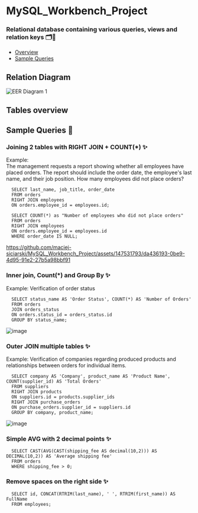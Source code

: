 # MySQL_Workbench_Project

### **Relational database containing various queries, views and relation keys 🗂🔑**<br>

- [Overview](#overview)
- [Sample Queries](#sample-queries)

## Relation Diagram
![EER Diagram 1](https://github.com/maciej-siciarski/MySQL_Workbench_Project/assets/147531793/213cff0a-2f16-4e2f-b2d4-ac1adde64299)

## Tables overview <a name="overview"></a>

## Sample Queries 🔢 <a name="sample-queries"></a>

### Joining 2 tables with RIGHT JOIN + COUNT(*) ✨

Example: <br>
The management requests a report showing whether all employees have placed orders. The report should include the order date, the employee's last name, and their job position.
How many employees did not place orders?

      SELECT last_name, job_title, order_date
      FROM orders
      RIGHT JOIN employees
      ON orders.employee_id = employees.id;

      SELECT COUNT(*) as "Number of employees who did not place orders"
      FROM orders
      RIGHT JOIN employees
      ON orders.employee_id = employees.id
      WHERE order_date IS NULL;
      

https://github.com/maciej-siciarski/MySQL_Workbench_Project/assets/147531793/da436193-0be9-4d95-91e2-27b5a98bbf91

### Inner join, Count(*) and Group By ✨

Example: Verification of order status

      SELECT status_name AS 'Order Status', COUNT(*) AS 'Number of Orders'
      FROM orders
      JOIN orders_status
      ON orders.status_id = orders_status.id
      GROUP BY status_name;

![image](https://github.com/maciej-siciarski/MySQL_Workbench_Project/assets/147531793/0e316f7a-8847-4bc3-906d-5320a44e5eb8)

###  Outer JOIN multiple tables ✨

Example: Verification of companies regarding produced products and relationships between orders for individual items.

      SELECT company AS 'Company', product_name AS 'Product Name', COUNT(supplier_id) AS 'Total Orders'
      FROM suppliers
      RIGHT JOIN products
      ON suppliers.id = products.supplier_ids
      RIGHT JOIN purchase_orders
      ON purchase_orders.supplier_id = suppliers.id
      GROUP BY company, product_name;

![image](https://github.com/maciej-siciarski/MySQL_Workbench_Project/assets/147531793/51b5d960-bfb8-450a-9d22-ef9e5fc8b5e0)

      

### Simple AVG with 2 decimal points ✨

      SELECT CAST(AVG(CAST(shipping_fee AS decimal(10,2))) AS DECIMAL(10,2)) AS 'Average shipping fee'
      FROM orders
      WHERE shipping_fee > 0;

### Remove spaces on the right side ✨

      SELECT id, CONCAT(RTRIM(last_name), ' ', RTRIM(first_name)) AS FullName 
      FROM employees;
